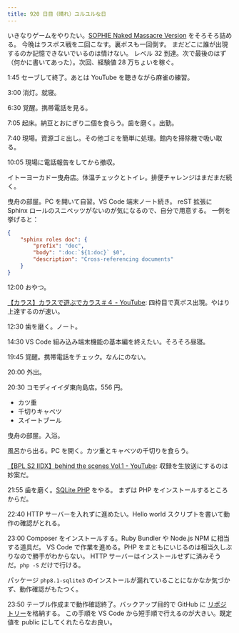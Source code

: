 ```yaml
---
title: 920 日目（晴れ）ユルユルな日
---
```


いきなりゲームをやりたい。[SOPHIE Naked Massacre Version][dtp22b] をそろそろ詰める。
今晩はラスボス戦を二回こなす。裏ボスも一回倒す。
まだどこに誰が出現するのか記憶できないでいるのは情けない。
レベル 32 到達。次で最後のはず（何かに書いてあった）。次回、経験値 28 万ちょいを稼ぐ。

1:45 セーブして終了。あとは YouTube を聴きながら麻雀の練習。

3:00 消灯。就寝。

6:30 覚醒。携帯電話を見る。

7:05 起床。納豆とおにぎり二個を食らう。歯を磨く。出勤。

7:40 現場。資源ゴミ出し。その他ゴミを簡単に処理。館内を掃除機で吸い取る。

10:05 現場に電話報告をしてから撤収。

イトーヨーカドー曳舟店。体温チェックとトイレ。排便チャレンジはまだまだ続く。

曳舟の部屋。PC を開いて自習。VS Code 端末ノート続き。
reST 拡張に Sphinx ロールのスニペッツがないのが気になるので、自分で用意する。
一例を挙げると：

```json
{
    "sphinx roles doc": {
        "prefix": "doc",
        "body": ":doc:`${1:doc}` $0",
        "description": "Cross-referencing documents"
    }
}
```

12:00 おやつ。

[【カラス】カラスで遊ぶでカラス＃４ - YouTube](https://www.youtube.com/watch?v=9OInhJ-8jpk):
四枠目で真ボス出現。やはり上達するのが速い。

12:30 歯を磨く。ノート。

14:30 VS Code 組み込み端末機能の基本編を終えたい。そろそろ昼寝。

19:45 覚醒。携帯電話をチェック。なんにのない。

20:00 外出。

20:30 コモディイイダ東向島店。556 円。

* カツ重
* 千切りキャベツ
* スイートブール

曳舟の部屋。入浴。

風呂から出る。PC を開く。カツ重とキャベツの千切りを食らう。

[【BPL S2 IIDX】behind the scenes Vol.1 - YouTube](https://www.youtube.com/watch?v=no86NmAGEKw):
収録を生放送にするのは妙案だ。

21:55 歯を磨く。[SQLite PHP](https://www.sqlitetutorial.net/sqlite-php/) をやる。
まずは PHP をインストールするところからだ。

22:40 HTTP サーバーを入れずに進めたい。Hello world スクリプトを書いて動作の確認がとれる。

23:00 Composer をインストールする。Ruby Bundler や Node.js NPM に相当する道具だ。
VS Code で作業を進める。PHP をまともにいじるのは相当久しぶりなので勝手がわからない。
HTTP サーバーはインストールせずに済みそうだ。`php -S` だけで行ける。

パッケージ `php8.1-sqlite3` のインストールが漏れていることになかなか気づかず、動作確認がもたつく。

23:50 テーブル作成まで動作確認終了。バックアップ目的で GitHub に
[リポジトリー](https://github.com/showa-yojyo/sqlitetutorial-php)を格納する。
この手順を VS Code から短手順で行えるのが大きい。既定値を public にしてくれたらなお良い。

[dtp22b]: https://www.dlsite.com/maniax/work/=/product_id/RJ424807/

